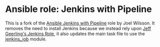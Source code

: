 # Ansible role: Jenkins with Pipeline

This is a fork of the [Ansible Jenkins with
Pipeline](https://github.com/wjoel/ansible-jenkins-pipeline) role by Joel Wilsson.
It removes the need to install Jenkins because we instead rely upon
[Jeff Geerling's Jenkins
Role](https://github.com/geerlingguy/ansible-role-jenkins), it also updates the
main task file to use the
[jenkins_job](http://docs.ansible.com/ansible/latest/jenkins_job_module.html)
module.


